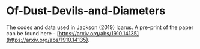 # Of-Dust-Devils-and-Diameters
The codes and data used in Jackson (2019) Icarus.
A pre-print of the paper can be found here - [https://arxiv.org/abs/1910.14135](https://arxiv.org/abs/1910.14135).
